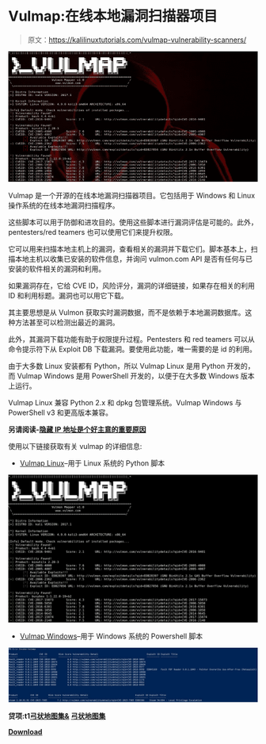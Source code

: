 # Vulmap:在线本地漏洞扫描器项目

> 原文：<https://kalilinuxtutorials.com/vulmap-vulnerability-scanners/>

[![Vulmap :Online Local Vulnerability Scanners Project](img//4b5e012c23f1c124509995fcab109629.png "Vulmap :Online Local Vulnerability Scanners Project")](https://2.bp.blogspot.com/-U8yZgRkv2Ec/XNIjqWLYnWI/AAAAAAAAAKc/JzdPj9Ihc6w4PSra8Ha0b-9MdV7QBkezgCLcBGAs/s1600/Vulmap%2B%25281%2529.png)

Vulmap 是一个开源的在线本地漏洞扫描器项目。它包括用于 Windows 和 Linux 操作系统的在线本地漏洞扫描程序。

这些脚本可以用于防御和进攻目的。使用这些脚本进行漏洞评估是可能的。此外，pentesters/red teamers 也可以使用它们来提升权限。

它可以用来扫描本地主机上的漏洞，查看相关的漏洞并下载它们。脚本基本上，扫描本地主机以收集已安装的软件信息，并询问 vulmon.com API 是否有任何与已安装的软件相关的漏洞和利用。

如果漏洞存在，它给 CVE ID，风险评分，漏洞的详细链接，如果存在相关的利用 ID 和利用标题。漏洞也可以用它下载。

其主要思想是从 Vulmon 获取实时漏洞数据，而不是依赖于本地漏洞数据库。这种方法甚至可以检测出最近的漏洞。

此外，其漏洞下载功能有助于权限提升过程。Pentesters 和 red teamers 可以从命令提示符下从 Exploit DB 下载漏洞。要使用此功能，唯一需要的是 id 的利用。

由于大多数 Linux 安装都有 Python，所以 Vulmap Linux 是用 Python 开发的，而 Vulmap Windows 是用 PowerShell 开发的，以便于在大多数 Windows 版本上运行。

Vulmap Linux 兼容 Python 2.x 和 dpkg 包管理系统。Vulmap Windows 与 PowerShell v3 和更高版本兼容。

**另请阅读-[隐藏 IP 地址是个好主意的重要原因](https://kalilinuxtutorials.com/hiding-your-ip-address/)**

使用以下链接获取有关 vulmap 的详细信息:

*   [Vulmap Linux](https://github.com/vulmon/Vulmap/tree/master/Vulmap-Linux)–用于 Linux 系统的 Python 脚本

![](img//325386bea63ded8424a98758e408efe7.png)

*   [Vulmap Windows](https://github.com/vulmon/Vulmap/tree/master/Vulmap-Windows)–用于 Windows 系统的 Powershell 脚本

![](img//76810c2d0c150a6acd5650d0b416fe6a.png)

**贷项:t1[弓状地图集&](https://github.com/yavuzatlas) [弓状地图集](https://github.com/ozelfatih)**

[**Download**](https://github.com/vulmon/Vulmap)